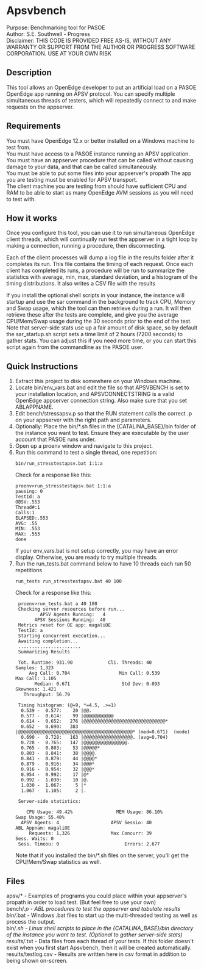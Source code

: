 # Apsvbench
Purpose: Benchmarking tool for PASOE  
Author: S.E. Southwell - Progress  
Disclaimer: THIS CODE IS PROVIDED FREE AS-IS, WITHOUT ANY WARRANTY OR SUPPORT FROM THE AUTHOR OR PROGRESS SOFTWARE CORPORATION.  USE AT YOUR OWN RISK

## Description
This tool allows an OpenEdge developer to put an artificial load on a PASOE OpenEdge app running on APSV protocol.  You can specify multiple simultaneous threads of testers, which will repeatedly connect to and make requests on the appserver.

## Requirements
You must have OpenEdge 12.x or better installed on a Windows machine to test from.  
You must have access to a PASOE instance running an APSV application.  
You must have an appserver procedure that can be called without causing damage to your data, and that can be called simultaneously.  
You must be able to put some files into your appserver's propath
The app you are testing must be enabled for APSV transport.  
The client machine you are testing from should have sufficient CPU and RAM to be able to start as many OpenEdge AVM sessions
as you will need to test with.


## How it works
Once you configure this tool, you can use it to run simultaneous OpenEdge client threads, which will continually run
test the appserver in a tight loop by making a connection, running a procedure, then disconnecting.  

Each of the client processes will dump a log file in the results folder after it completes its run.  This file contains the 
timing of each request.  Once each client has completed its runs, a procedure will be run to summarize the statistics
with average, min, max, standard deviation, and a histogram of the timing distributions.  It also writes a CSV file
with the results

If you install the optional shell scripts in your instance, the instance will startup and use the 
sar command in the background to track CPU, Memory and Swap usage, which the tool can then retrieve 
during a run.  It will then retrieve these after the tests are complete, and give you the average CPU/Mem/Swap
usage during the 30 seconds prior to the end of the test.  Note that server-side stats use up a fair amount of disk
space, so by default the sar_startup.sh script sets a time limit of 2 hours (7200 seconds) to gather stats.  You can
adjust this if you need more time, or you can start this script again from the commandline as the PASOE user.

## Quick Instructions
1. Extract this project to disk somewhere on your Windows machine.
2. Locate bin/env_vars.bat and edit the file so that APSVBENCH is set to your installation location, and APSVCONNECTSTRING is a valid OpenEdge appserver connection string.
Also make sure that you set ABLAPPNAME.
3. Edit bench/stressapsv.p so that the RUN statement calls the correct .p on your appserver with the right path and parameters.
4. Optionally: Place the bin/*.sh files in the {CATALINA_BASE}/bin folder of the instance you want to test.  Ensure they are executable by the user account that PASOE runs under.
5. Open up a proenv window and navigate to this project.
6. Run this command to test a single thread, one repetition:
   ```
   bin/run_stresstestapsv.bat 1:1:a
   ```
   Check for a response like this:
     ```
     proenv>run_stresstestapsv.bat 1:1:a
     pausing: 0
     TestId: a
     OBSV:.553
     Thread#:1
     Calls:1
     ELAPSED:.553
     AVG: .55
     MIN: .553
     MAX: .553
     done
     ```
   If your env_vars.bat is not setup correctly, you may have an error display.  Otherwise, you are ready to try multiple threads.
7. Run the run_tests.bat command below to have 10 threads each run 50 repetitions
   ```
   run_tests run_stresstestapsv.bat 40 100
   ```
   Check for a response like this:
   ```
    proenv>run_tests.bat a 40 100
    Checking server resources before run...
            APSV Agents Running:   4
          APSV Sessions Running:  40
    Metrics reset for OE app: magaliOE
    TestId: a
    Starting concurrent execution...
    Awaiting completion...
    .......................
    Summarizing Results
    
    Tot. Runtime: 931.90             Cli. Threads: 40                     Samples: 1,323
        Avg Call: 0.704                  Min Call: 0.539                 Max Call: 1.105
          Median: 0.671                   Std Dev: 0.093                 Skewness: 1.421
      Throughput: 56.79
    
    Timing histogram: (@=9, *=4.5, .>=1)
     0.539 -  0.577:    20 |@@.
     0.577 -  0.614:    99 |@@@@@@@@@@@
     0.614 -  0.652:   276 |@@@@@@@@@@@@@@@@@@@@@@@@@@@@@@*
     0.652 -  0.690:   383 |@@@@@@@@@@@@@@@@@@@@@@@@@@@@@@@@@@@@@@@@@@* (med=0.671)  (mode)
     0.690 -  0.728:   163 |@@@@@@@@@@@@@@@@@@. (avg=0.704)
     0.728 -  0.765:   147 |@@@@@@@@@@@@@@@@.
     0.765 -  0.803:    53 |@@@@@*
     0.803 -  0.841:    38 |@@@@.
     0.841 -  0.879:    44 |@@@@*
     0.879 -  0.916:    34 |@@@*
     0.916 -  0.954:    32 |@@@*
     0.954 -  0.992:    17 |@*
     0.992 -  1.030:    10 |@.
     1.030 -  1.067:     5 |*
     1.067 -  1.105:     2 |.
    
    Server-side statistics:
    
       CPU Usage: 49.42%                MEM Usage: 86.10%              Swap Usage: 55.40%
     APSV Agents: 4                   APSV Sessio: 40                  ABL Appnam: magaliOE
        Requests: 1,326               Max Concurr: 39                 Sess. Waits: 0
    Sess. Timeou: 0                        Errors: 2,677
   ```
   Note that if you installed the bin/*.sh files on the server, you'll get the CPU/Mem/Swap statistics as well.


## Files
   apsv/* - Examples of programs you could place within your appserver's propath in order to load test.  (But feel free to use your own)  
   bench/*.p - ABL procedures to test the appserver and tabulate results  
   bin/*.bat - Windows .bat files to start up the multi-threaded testing as well as process the output.  
   bin/*.sh - Linux shell scripts to place in the {CATALINA_BASE}/bin directory of the instance you want to test. (Optional to gather server-side stats)
   results/*.txt - Data files from each thread of your tests.  If this folder doesn't exist when you first start Apsvbench, then it will be created automatically.
   results/testlog.csv - Results are written here in csv format in addition to being shown on-screen.
   

